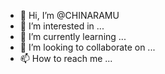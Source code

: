 - 👋 Hi, I’m @CHINARAMU
- 👀 I’m interested in ...
- 🌱 I’m currently learning ...
- 💞️ I’m looking to collaborate on ...
- 📫 How to reach me ...

<!---
CHINARAMU/CHINARAMU is a ✨ special ✨ repository because its `README.md` (this file) appears on your GitHub profile.
You can click the Preview link to take a look at your changes.
--->
